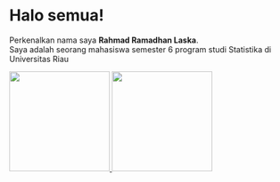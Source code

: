 # Halo semua! 

Perkenalkan nama saya **Rahmad Ramadhan Laska**.\
Saya adalah seorang mahasiswa semester 6 program studi Statistika di Universitas Riau  

<p align="left">
<a href="https://github.com/rmdlaska11">
  <img height="180em" src="https://github-readme-stats-eight-theta.vercel.app/api?username=rmdlaska11&show_icons=true&theme=algolia&include_all_commits=true&count_private=true"/>
  <img height="180em" src="https://github-readme-stats-eight-theta.vercel.app/api/top-langs/?username=rmdlaska11&layout=compact&langs_count=8&theme=algolia"/>
</a>
</p>
